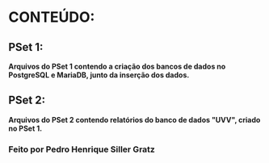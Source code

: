 # CONTEÚDO:
## PSet 1:
<b> Arquivos do PSet 1 contendo a criação dos bancos de dados no PostgreSQL e MariaDB, junto da inserção dos dados.</b> <br>
## PSet 2:
<b> Arquivos do PSet 2 contendo relatórios do banco de dados "UVV", criado no PSet 1.</b> <br>
### Feito por Pedro Henrique Siller Gratz
